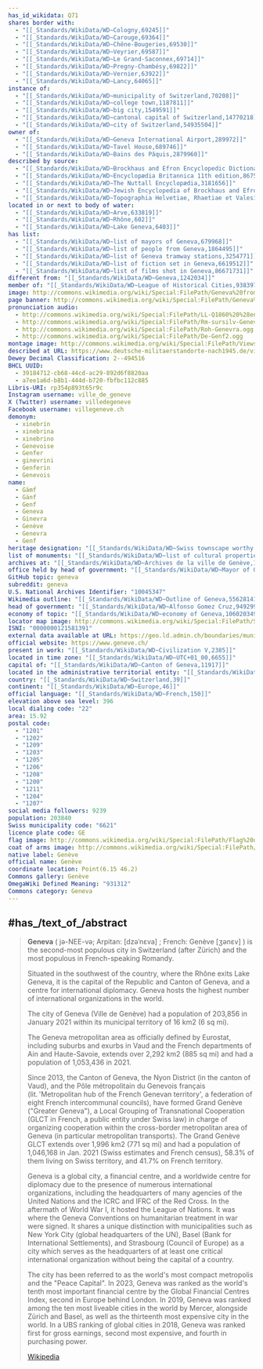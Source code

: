 ```yaml
---
has_id_wikidata: Q71
shares border with:
  - "[[_Standards/WikiData/WD~Cologny,69245]]"
  - "[[_Standards/WikiData/WD~Carouge,69364]]"
  - "[[_Standards/WikiData/WD~Chêne-Bougeries,69530]]"
  - "[[_Standards/WikiData/WD~Veyrier,69587]]"
  - "[[_Standards/WikiData/WD~Le Grand-Saconnex,69714]]"
  - "[[_Standards/WikiData/WD~Pregny-Chambésy,69822]]"
  - "[[_Standards/WikiData/WD~Vernier,63922]]"
  - "[[_Standards/WikiData/WD~Lancy,64065]]"
instance of:
  - "[[_Standards/WikiData/WD~municipality of Switzerland,70208]]"
  - "[[_Standards/WikiData/WD~college town,1187811]]"
  - "[[_Standards/WikiData/WD~big city,1549591]]"
  - "[[_Standards/WikiData/WD~cantonal capital of Switzerland,14770218]]"
  - "[[_Standards/WikiData/WD~city of Switzerland,54935504]]"
owner of:
  - "[[_Standards/WikiData/WD~Geneva International Airport,289972]]"
  - "[[_Standards/WikiData/WD~Tavel House,689746]]"
  - "[[_Standards/WikiData/WD~Bains des Pâquis,2879960]]"
described by source:
  - "[[_Standards/WikiData/WD~Brockhaus and Efron Encyclopedic Dictionary,602358]]"
  - "[[_Standards/WikiData/WD~Encyclopædia Britannica 11th edition,867541]]"
  - "[[_Standards/WikiData/WD~The Nuttall Encyclopædia,3181656]]"
  - "[[_Standards/WikiData/WD~Jewish Encyclopedia of Brockhaus and Efron,4173137]]"
  - "[[_Standards/WikiData/WD~Topographia Helvetiae, Rhaetiae et Valesiae,19230686]]"
located in or next to body of water:
  - "[[_Standards/WikiData/WD~Arve,633819]]"
  - "[[_Standards/WikiData/WD~Rhône,602]]"
  - "[[_Standards/WikiData/WD~Lake Geneva,6403]]"
has list:
  - "[[_Standards/WikiData/WD~list of mayors of Geneva,679968]]"
  - "[[_Standards/WikiData/WD~list of people from Geneva,1864495]]"
  - "[[_Standards/WikiData/WD~list of Geneva tramway stations,3254771]]"
  - "[[_Standards/WikiData/WD~list of fiction set in Geneva,6619512]]"
  - "[[_Standards/WikiData/WD~list of films shot in Geneva,86671731]]"
different from: "[[_Standards/WikiData/WD~Geneva,1242034]]"
member of: "[[_Standards/WikiData/WD~League of Historical Cities,9383972]]"
image: http://commons.wikimedia.org/wiki/Special:FilePath/Geneva%20from%20Mount%20Sal%C3%A8ve.jpg
page banner: http://commons.wikimedia.org/wiki/Special:FilePath/Geneva%20panorama%20banner.jpg
pronunciation audio:
  - http://commons.wikimedia.org/wiki/Special:FilePath/LL-Q1860%20%28eng%29-Nattes%20%C3%A0%20chat-Geneva.wav
  - http://commons.wikimedia.org/wiki/Special:FilePath/Rm-sursilv-Genevra.flac
  - http://commons.wikimedia.org/wiki/Special:FilePath/Roh-Genevra.ogg
  - http://commons.wikimedia.org/wiki/Special:FilePath/De-Genf2.ogg
montage image: http://commons.wikimedia.org/wiki/Special:FilePath/Views%20of%20Geneva.jpg
described at URL: https://www.deutsche-militaerstandorte-nach1945.de/view_stadt.cfm?stadt_id=437
Dewey Decimal Classification: 2--494516
BHCL UUID:
  - 39184712-cb68-44cd-ac29-892d6f8820aa
  - a7ee1a6d-b8b1-444d-b720-fbfbc112c885
Libris-URI: rp354p893t65r9c
Instagram username: ville_de_geneve
X (Twitter) username: villedegeneve
Facebook username: villegeneve.ch
demonym:
  - xinebrín
  - xinebrina
  - xinebrino
  - Genevoise
  - Genfer
  - ginevrini
  - Genferin
  - Genevois
name:
  - Gämf
  - Gänf
  - Genf
  - Geneva
  - Ginevra
  - Genève
  - Genevra
  - Genf
heritage designation: "[[_Standards/WikiData/WD~Swiss townscape worthy of protection,12127133]]"
list of monuments: "[[_Standards/WikiData/WD~list of cultural properties in Geneva,14389813]]"
archives at: "[[_Standards/WikiData/WD~Archives de la ville de Genève,17621489]]"
office held by head of government: "[[_Standards/WikiData/WD~Mayor of Geneva,24703283]]"
GitHub topic: geneva
subreddit: geneva
U.S. National Archives Identifier: "10045347"
Wikimedia outline: "[[_Standards/WikiData/WD~Outline of Geneva,55628141]]"
head of government: "[[_Standards/WikiData/WD~Alfonso Gomez Cruz,94929971]]"
economy of topic: "[[_Standards/WikiData/WD~economy of Geneva,106020349]]"
locator map image: http://commons.wikimedia.org/wiki/Special:FilePath/Stadt%20Genf%202020.png
ISNI: "0000000121581391"
external data available at URL: https://geo.ld.admin.ch/boundaries/municipality/6621
official website: https://www.geneve.ch/
present in work: "[[_Standards/WikiData/WD~Civilization V,2385]]"
located in time zone: "[[_Standards/WikiData/WD~UTC+01_00,6655]]"
capital of: "[[_Standards/WikiData/WD~Canton of Geneva,11917]]"
located in the administrative territorial entity: "[[_Standards/WikiData/WD~Canton of Geneva,11917]]"
country: "[[_Standards/WikiData/WD~Switzerland,39]]"
continent: "[[_Standards/WikiData/WD~Europe,46]]"
official language: "[[_Standards/WikiData/WD~French,150]]"
elevation above sea level: 396
local dialing code: "22"
area: 15.92
postal code:
  - "1201"
  - "1202"
  - "1209"
  - "1203"
  - "1205"
  - "1206"
  - "1208"
  - "1200"
  - "1211"
  - "1204"
  - "1207"
social media followers: 9239
population: 203840
Swiss municipality code: "6621"
licence plate code: GE
flag image: http://commons.wikimedia.org/wiki/Special:FilePath/Flag%20of%20Canton%20of%20Geneva.svg
coat of arms image: http://commons.wikimedia.org/wiki/Special:FilePath/Wappen%20Genf%20matt.svg
native label: Genève
official name: Genève
coordinate location: Point(6.15 46.2)
Commons gallery: Genève
OmegaWiki Defined Meaning: "931312"
Commons category: Geneva
---
```


## #has_/text_of_/abstract 

> **Geneva** ( jə-NEE-və; Arpitan: [dzəˈnɛva] ; French: Genève [ʒənɛv] ) 
> is the second-most populous city in Switzerland (after Zürich) 
> and the most populous in French-speaking Romandy. 
> 
> Situated in the southwest of the country, where the Rhône exits Lake Geneva, 
> it is the capital of the Republic and Canton of Geneva, 
> and a centre for international diplomacy. 
> Geneva hosts the highest number of international organizations in the world.
>
> The city of Geneva (Ville de Genève) had a population of 203,856 
> in January 2021 within its municipal territory of 16 km2 (6 sq mi). 
> 
> The Geneva metropolitan area as officially defined by Eurostat, 
> including suburbs and exurbs in Vaud 
> and the French departments of Ain and Haute-Savoie, 
> extends over 2,292 km2 (885 sq mi) and had a population of 1,053,436 in 2021.
>
> Since 2013, the Canton of Geneva, the Nyon District (in the canton of Vaud), 
> and the Pôle métropolitain du Genevois français 
> (lit. 'Metropolitan hub of the French Genevan territory', 
> a federation of eight French intercommunal councils), 
> have formed Grand Genève ("Greater Geneva"), 
> a Local Grouping of Transnational Cooperation 
> (GLCT in French, a public entity under Swiss law) in charge of 
> organizing cooperation within the cross-border metropolitan area of Geneva 
> (in particular metropolitan transports). 
> The Grand Genève GLCT extends over 1,996 km2 (771 sq mi) 
> and had a population of 1,046,168 in Jan. 2021 (Swiss estimates and French census), 58.3% of them living on Swiss territory, and 41.7% on French territory.
>
> Geneva is a global city, a financial centre, and a worldwide centre for diplomacy 
> due to the presence of numerous international organizations, 
> including the headquarters of many agencies of the United Nations 
> and the ICRC and IFRC of the Red Cross. 
> In the aftermath of World War I, it hosted the League of Nations. 
> It was where the Geneva Conventions on humanitarian treatment in war were signed. 
> It shares a unique distinction with municipalities such as New York City 
> (global headquarters of the UN), Basel (Bank for International Settlements), 
> and Strasbourg (Council of Europe) as a city which serves as the headquarters of at least one critical international organization without being the capital of a country.
>
> The city has been referred to as the world's most compact metropolis 
> and the "Peace Capital". 
> In 2023, Geneva was ranked as the world's tenth most important financial centre 
> by the Global Financial Centres Index, second in Europe behind London. 
> In 2019, Geneva was ranked among the ten most liveable cities in the world 
> by Mercer, alongside Zürich and Basel, 
> as well as the thirteenth most expensive city in the world. 
> In a UBS ranking of global cities in 2018, 
> Geneva was ranked first for gross earnings, 
> second most expensive, and fourth in purchasing power.
>
> [Wikipedia](https://en.wikipedia.org/wiki/Geneva)

